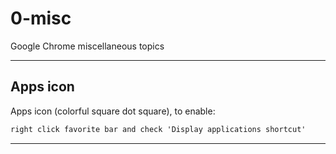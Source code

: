 # 0-misc

Google Chrome miscellaneous topics

***

## Apps icon

Apps icon (colorful square dot square), to enable:

```txt
right click favorite bar and check 'Display applications shortcut'
```

***
